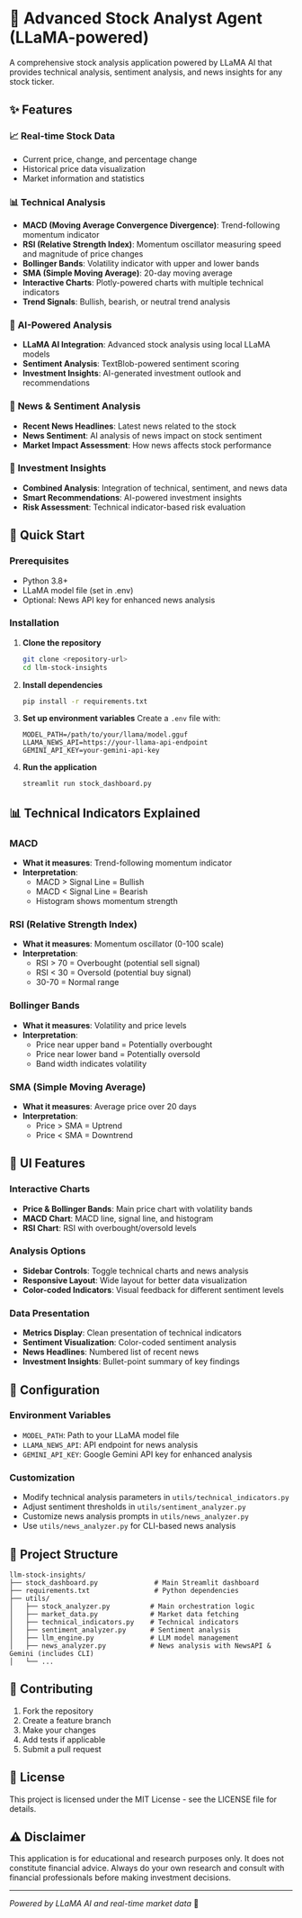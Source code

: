 # 🤖 Advanced Stock Analyst Agent (LLaMA-powered)

A comprehensive stock analysis application powered by LLaMA AI that provides technical analysis, sentiment analysis, and news insights for any stock ticker.

## ✨ Features


### 📈 **Real-time Stock Data**
- Current price, change, and percentage change
- Historical price data visualization
- Market information and statistics

### 📊 **Technical Analysis**
- **MACD (Moving Average Convergence Divergence)**: Trend-following momentum indicator
- **RSI (Relative Strength Index)**: Momentum oscillator measuring speed and magnitude of price changes
- **Bollinger Bands**: Volatility indicator with upper and lower bands
- **SMA (Simple Moving Average)**: 20-day moving average
- **Interactive Charts**: Plotly-powered charts with multiple technical indicators
- **Trend Signals**: Bullish, bearish, or neutral trend analysis

### 🧠 **AI-Powered Analysis**
- **LLaMA AI Integration**: Advanced stock analysis using local LLaMA models
- **Sentiment Analysis**: TextBlob-powered sentiment scoring
- **Investment Insights**: AI-generated investment outlook and recommendations

### 📰 **News & Sentiment Analysis**
- **Recent News Headlines**: Latest news related to the stock
- **News Sentiment**: AI analysis of news impact on stock sentiment
- **Market Impact Assessment**: How news affects stock performance

### 🎯 **Investment Insights**
- **Combined Analysis**: Integration of technical, sentiment, and news data
- **Smart Recommendations**: AI-powered investment insights
- **Risk Assessment**: Technical indicator-based risk evaluation

## 🚀 Quick Start

### Prerequisites
- Python 3.8+
- LLaMA model file (set in .env)
- Optional: News API key for enhanced news analysis

### Installation

1. **Clone the repository**
   ```bash
   git clone <repository-url>
   cd llm-stock-insights
   ```

2. **Install dependencies**
   ```bash
   pip install -r requirements.txt
   ```

3. **Set up environment variables**
   Create a `.env` file with:
   ```env
   MODEL_PATH=/path/to/your/llama/model.gguf
   LLAMA_NEWS_API=https://your-llama-api-endpoint
   GEMINI_API_KEY=your-gemini-api-key
   ```

4. **Run the application**
   ```bash
   streamlit run stock_dashboard.py
   ```

## 📊 Technical Indicators Explained

### MACD
- **What it measures**: Trend-following momentum indicator
- **Interpretation**: 
  - MACD > Signal Line = Bullish
  - MACD < Signal Line = Bearish
  - Histogram shows momentum strength

### RSI (Relative Strength Index)
- **What it measures**: Momentum oscillator (0-100 scale)
- **Interpretation**:
  - RSI > 70 = Overbought (potential sell signal)
  - RSI < 30 = Oversold (potential buy signal)
  - 30-70 = Normal range

### Bollinger Bands
- **What it measures**: Volatility and price levels
- **Interpretation**:
  - Price near upper band = Potentially overbought
  - Price near lower band = Potentially oversold
  - Band width indicates volatility

### SMA (Simple Moving Average)
- **What it measures**: Average price over 20 days
- **Interpretation**:
  - Price > SMA = Uptrend
  - Price < SMA = Downtrend

## 🎨 UI Features

### Interactive Charts
- **Price & Bollinger Bands**: Main price chart with volatility bands
- **MACD Chart**: MACD line, signal line, and histogram
- **RSI Chart**: RSI with overbought/oversold levels

### Analysis Options
- **Sidebar Controls**: Toggle technical charts and news analysis
- **Responsive Layout**: Wide layout for better data visualization
- **Color-coded Indicators**: Visual feedback for different sentiment levels

### Data Presentation
- **Metrics Display**: Clean presentation of technical indicators
- **Sentiment Visualization**: Color-coded sentiment analysis
- **News Headlines**: Numbered list of recent news
- **Investment Insights**: Bullet-point summary of key findings

## 🔧 Configuration

### Environment Variables
- `MODEL_PATH`: Path to your LLaMA model file
- `LLAMA_NEWS_API`: API endpoint for news analysis
- `GEMINI_API_KEY`: Google Gemini API key for enhanced analysis

### Customization
- Modify technical analysis parameters in `utils/technical_indicators.py`
- Adjust sentiment thresholds in `utils/sentiment_analyzer.py`
- Customize news analysis prompts in `utils/news_analyzer.py`
- Use `utils/news_analyzer.py` for CLI-based news analysis

## 📁 Project Structure

```
llm-stock-insights/
├── stock_dashboard.py              # Main Streamlit dashboard
├── requirements.txt                # Python dependencies
├── utils/
│   ├── stock_analyzer.py          # Main orchestration logic
│   ├── market_data.py             # Market data fetching
│   ├── technical_indicators.py    # Technical indicators
│   ├── sentiment_analyzer.py      # Sentiment analysis
│   ├── llm_engine.py              # LLM model management
│   ├── news_analyzer.py           # News analysis with NewsAPI & Gemini (includes CLI)
│   └── ...
```

## 🤝 Contributing

1. Fork the repository
2. Create a feature branch
3. Make your changes
4. Add tests if applicable
5. Submit a pull request

## 📄 License

This project is licensed under the MIT License - see the LICENSE file for details.

## ⚠️ Disclaimer

This application is for educational and research purposes only. It does not constitute financial advice. Always do your own research and consult with financial professionals before making investment decisions.

---

*Powered by LLaMA AI and real-time market data* 🚀 